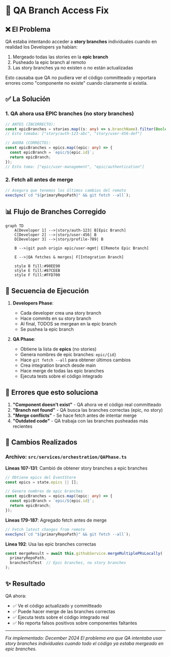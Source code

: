 # 🔧 QA Branch Access Fix

## ❌ El Problema

QA estaba intentando acceder a **story branches** individuales cuando en realidad los Developers ya habían:
1. Mergeado todas las stories en la **epic branch**
2. Pusheado la epic branch al remoto
3. Las story branches ya no existen o no están actualizadas

Esto causaba que QA no pudiera ver el código committeado y reportara errores como "componente no existe" cuando claramente sí existía.

## ✅ La Solución

### 1. **QA ahora usa EPIC branches** (no story branches)
```typescript
// ANTES (INCORRECTO):
const epicBranches = stories.map((s: any) => s.branchName).filter(Boolean);
// Esto tomaba: ["story/auth-123-abc", "story/user-456-def"]

// AHORA (CORRECTO):
const epicBranches = epics.map((epic: any) => {
  const epicBranch = `epic/${epic.id}`;
  return epicBranch;
});
// Esto toma: ["epic/user-management", "epic/authentication"]
```

### 2. **Fetch all antes de merge**
```typescript
// Asegura que tenemos los últimos cambios del remoto
execSync(`cd "${primaryRepoPath}" && git fetch --all`);
```

## 📊 Flujo de Branches Corregido

```mermaid
graph TD
    A[Developer 1] -->|story/auth-123| B[Epic Branch]
    C[Developer 2] -->|story/user-456| B
    D[Developer 3] -->|story/profile-789| B

    B -->|git push origin epic/user-mgmt| E[Remote Epic Branch]

    E -->|QA fetches & merges| F[Integration Branch]

    style B fill:#90EE90
    style E fill:#87CEEB
    style F fill:#FFD700
```

## 🔄 Secuencia de Ejecución

1. **Developers Phase**:
   - Cada developer crea una story branch
   - Hace commits en su story branch
   - Al final, TODOS se mergean en la epic branch
   - Se pushea la epic branch

2. **QA Phase**:
   - Obtiene la lista de **epics** (no stories)
   - Genera nombres de epic branches: `epic/{id}`
   - Hace `git fetch --all` para obtener últimos cambios
   - Crea integration branch desde main
   - Hace merge de todas las epic branches
   - Ejecuta tests sobre el código integrado

## 🐛 Errores que esto soluciona

1. **"Component doesn't exist"** - QA ahora ve el código real committeado
2. **"Branch not found"** - QA busca las branches correctas (epic, no story)
3. **"Merge conflicts"** - Se hace fetch antes de intentar merge
4. **"Outdated code"** - QA trabaja con las branches pusheadas más recientes

## 📝 Cambios Realizados

### Archivo: `src/services/orchestration/QAPhase.ts`

**Líneas 107-131**: Cambió de obtener story branches a epic branches
```typescript
// Obtiene epics del EventStore
const epics = state.epics || [];

// Genera nombres de epic branches
const epicBranches = epics.map((epic: any) => {
  const epicBranch = `epic/${epic.id}`;
  return epicBranch;
});
```

**Líneas 179-187**: Agregado fetch antes de merge
```typescript
// Fetch latest changes from remote
execSync(`cd "${primaryRepoPath}" && git fetch --all`);
```

**Línea 192**: Usa las epic branches correctas
```typescript
const mergeResult = await this.githubService.mergeMultiplePRsLocally(
  primaryRepoPath,
  branchesToTest  // Epic branches, no story branches
);
```

## ✨ Resultado

QA ahora:
- ✅ Ve el código actualizado y committeado
- ✅ Puede hacer merge de las branches correctas
- ✅ Ejecuta tests sobre el código integrado real
- ✅ No reporta falsos positivos sobre componentes faltantes

---

*Fix implementado: December 2024*
*El problema era que QA intentaba usar story branches individuales cuando todo el código ya estaba mergeado en epic branches.*